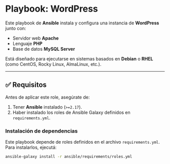 # Playbook: WordPress

Este playbook de **Ansible** instala y configura una instancia de **WordPress** junto con:

- Servidor web **Apache**
- Lenguaje **PHP**
- Base de datos **MySQL Server**

Está diseñado para ejecutarse en sistemas basados en **Debian** o **RHEL** (como CentOS, Rocky Linux, AlmaLinux, etc.).

---

## ✅ Requisitos

Antes de aplicar este role, asegúrate de:

1. Tener **Ansible** instalado (`>=2.17`).
2. Haber instalado los roles de Ansible Galaxy definidos en `requirements.yml`.

### Instalación de dependencias

Este playbook depende de roles definidos en el archivo `requirements.yml`. Para instalarlos, ejecutá:

```bash
ansible-galaxy install -r ansible/requirements/roles.yml    
